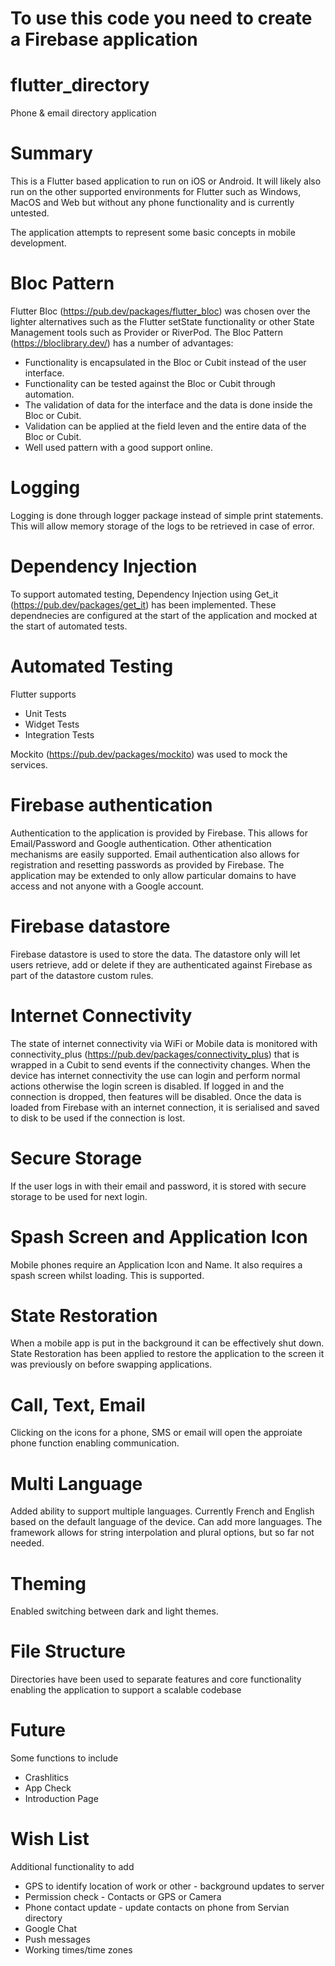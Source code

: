 # To use this code you need to create a Firebase application

# flutter_directory

Phone & email directory application
# Summary
This is a Flutter based application to run on iOS or Android.
It will likely also run on the other supported environments for Flutter such as Windows, MacOS and Web but without any phone functionality and is currently untested.

The application attempts to represent some basic concepts in mobile development.
# Bloc Pattern
Flutter Bloc (https://pub.dev/packages/flutter_bloc) was chosen over the lighter alternatives such as the Flutter setState functionality or other State Management tools such as Provider or RiverPod.
The Bloc Pattern (https://bloclibrary.dev/) has a number of advantages:
- Functionality is encapsulated in the Bloc or Cubit instead of the user interface.
- Functionality can be tested against the Bloc or Cubit through automation.
- The validation of data for the interface and the data is done inside the Bloc or Cubit.
- Validation can be applied at the field leven and the entire data of the Bloc or Cubit.
- Well used pattern with a good support online.

# Logging
Logging is done through logger package instead of simple print statements.
This will allow memory storage of the logs to be retrieved in case of error.

# Dependency Injection
To support automated testing, Dependency Injection using Get_it (https://pub.dev/packages/get_it) has been implemented. These dependnecies are configured at the start of the application and mocked at the start of automated tests.

# Automated Testing
Flutter supports
- Unit Tests
- Widget Tests
- Integration Tests

Mockito (https://pub.dev/packages/mockito) was used to mock the services.

# Firebase authentication
Authentication to the application is provided by Firebase.
This allows for Email/Password and Google authentication.
Other athentication mechanisms are easily supported.
Email authentication also allows for registration and resetting passwords as provided by Firebase.
The application may be extended to only allow particular domains to have access and not anyone with a Google account.

# Firebase datastore
Firebase datastore is used to store the data.
The datastore only will let users retrieve, add or delete if they are authenticated against Firebase as part of the datastore custom rules.

# Internet Connectivity
The state of internet connectivity via WiFi or Mobile data is monitored with connectivity_plus (https://pub.dev/packages/connectivity_plus) that is wrapped in a Cubit to send events if the connectivity changes.
When the device has internet connectivity the use can login and perform normal actions otherwise the login screen is disabled.
If logged in and the connection is dropped, then features will be disabled.
Once the data is loaded from Firebase with an internet connection, it is serialised and saved to disk to be used if the connection is lost.

# Secure Storage
If the user logs in with their email and password, it is stored with secure storage to be used for next login.

# Spash Screen and Application Icon
Mobile phones require an Application Icon and Name.
It also requires a spash screen whilst loading.
This is supported.

# State Restoration
When a mobile app is put in the background it can be effectively shut down.
State Restoration has been applied to restore the application to the screen it was previously on before swapping applications.

# Call, Text, Email
Clicking on the icons for a phone, SMS or email will open the approiate phone function enabling communication.

# Multi Language
Added ability to support multiple languages.
Currently French and English based on the default language of the device.
Can add more languages.
The framework allows for string interpolation and plural options, but so far not needed.

# Theming
Enabled switching between dark and light themes.

# File Structure
Directories have been used to separate features and core functionality enabling the application to support a scalable codebase

# Future
Some functions to include
- Crashlitics
- App Check
- Introduction Page

# Wish List
Additional functionality to add
- GPS to identify location of work or other - background updates to server
- Permission check - Contacts or GPS or Camera
- Phone contact update - update contacts on phone from Servian directory
- Google Chat
- Push messages
- Working times/time zones





